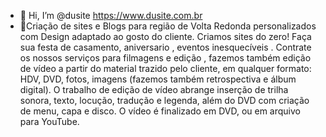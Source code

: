 - 👋 Hi, I’m @dusite https://www.dusite.com.br
- 👀Criação de sites e Blogs para região de Volta Redonda  personalizados com Design adaptado ao gosto do cliente. Criamos sites do zero!
Faça sua festa de casamento, aniversario , eventos inesquecíveis . Contrate os nossos serviços para filmagens e edição , fazemos também edição de vídeo a partir do material trazido pelo cliente, em qualquer formato: HDV, DVD, fotos, imagens (fazemos também retrospectiva e álbum digital).
O trabalho de edição de vídeo abrange inserção de trilha sonora, texto, locução, tradução e legenda, além do DVD com criação de menu, capa e disco. O vídeo é finalizado em DVD, ou em arquivo para YouTube.

